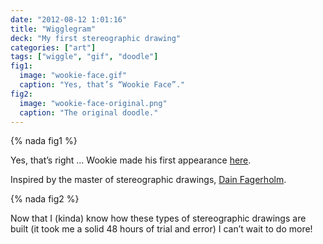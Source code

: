 ```yaml
---
date: "2012-08-12 1:01:16"
title: "Wigglegram"
deck: "My first stereographic drawing"
categories: ["art"]
tags: ["wiggle", "gif", "doodle"]
fig1:
  image: "wookie-face.gif"
  caption: "Yes, that’s “Wookie Face”."
fig2:
  image: "wookie-face-original.png"
  caption: "The original doodle."
---
```


{% nada fig1 %}

Yes, that’s right … Wookie made his first appearance [here](#peeps-2004).

Inspired by the master of stereographic drawings, [Dain Fagerholm](http://dainfagerholm.blogspot.co.uk/).

{% nada fig2 %}

Now that I (kinda) know how these types of stereographic drawings are built (it took me a solid 48 hours of trial and error) I can’t wait to do more!
